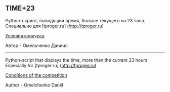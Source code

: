 ## TIME+23 ##

Python-скрипт, выводящий время, больше текущего на 23 часа.
Специально для [tproger.ru] (http://tproger.ru)

[Условия конкурса](https://tproger.ru/events/shitcode-contest/)

Автор - Омельченко Даниил

---

Python-script that displays the time, more than the current 23 hours.
Especially for [tproger.ru] (http://tproger.ru)

[Conditions of the competition](https://tproger.ru/events/shitcode-contest/)

Author - Omelchenko Daniil